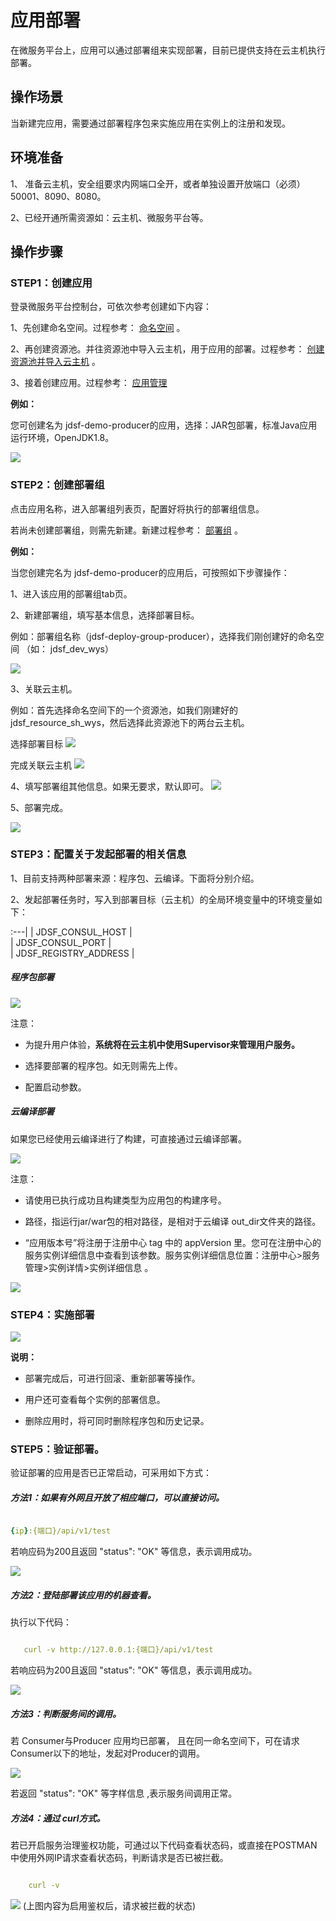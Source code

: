 #  应用部署

在微服务平台上，应用可以通过部署组来实现部署，目前已提供支持在云主机执行部署。

## 操作场景

当新建完应用，需要通过部署程序包来实施应用在实例上的注册和发现。


## 环境准备

1、 准备云主机，安全组要求内网端口全开，或者单独设置开放端口（必须）50001、8090、8080。

2、已经开通所需资源如：云主机、微服务平台等。


## 操作步骤

### STEP1：创建应用

登录微服务平台控制台，可依次参考创建如下内容：

1、先创建命名空间。过程参考： [命名空间](../Namespace.md) 。

2、再创建资源池。并往资源池中导入云主机，用于应用的部署。过程参考： [创建资源池并导入云主机](../Resource-Manage/Resource-List.md)  。

3、接着创建应用。过程参考： [应用管理](APPList.md)  

**例如：**

您可创建名为 jdsf-demo-producer的应用，选择：JAR包部署，标准Java应用运行环境，OpenJDK1.8。

![](../../../../../image/Internet-Middleware/JD-Distributed-Service-Framework/yybs-cjyy.png)



### STEP2：创建部署组

点击应用名称，进入部署组列表页，配置好将执行的部署组信息。

若尚未创建部署组，则需先新建。新建过程参考： [部署组](Deploy-Group.md)   。

**例如：**

当您创建完名为 jdsf-demo-producer的应用后，可按照如下步骤操作：

1、进入该应用的部署组tab页。

2、新建部署组，填写基本信息，选择部署目标。

例如：部署组名称（jdsf-deploy-group-producer），选择我们刚创建好的命名空间 （如： jdsf_dev_wys）

![](../../../../../image/Internet-Middleware/JD-Distributed-Service-Framework/yybs-cjyy-xjbsz.png)

3、关联云主机。

例如：首先选择命名空间下的一个资源池，如我们刚建好的 jdsf_resource_sh_wys，然后选择此资源池下的两台云主机。

选择部署目标
![](../../../../../image/Internet-Middleware/JD-Distributed-Service-Framework/yybs-cjyy-bsmb.png)

完成关联云主机
![](../../../../../image/Internet-Middleware/JD-Distributed-Service-Framework/yybs-cjyy-glyzj.png)


4、填写部署组其他信息。如果无要求，默认即可。
![](../../../../../image/Internet-Middleware/JD-Distributed-Service-Framework/yybs-cjyy-qtxx.png)

5、部署完成。

![](../../../../../image/Internet-Middleware/JD-Distributed-Service-Framework/yybs-cjyy-bswc.png)


### STEP3：配置关于发起部署的相关信息

1、目前支持两种部署来源：程序包、云编译。下面将分别介绍。

2、发起部署任务时，写入到部署目标（云主机）的全局环境变量中的环境变量如下：

:---|
|  JDSF_CONSUL_HOST   |  
|  JDSF_CONSUL_PORT   |  
|  JDSF_REGISTRY_ADDRESS   |  


#####  程序包部署

![](../../../../../image/Internet-Middleware/JD-Distributed-Service-Framework/app-fqbs.png)

注意：

- 为提升用户体验，**系统将在云主机中使用Supervisor来管理用户服务。**

- 选择要部署的程序包。如无则需先上传。

- 配置启动参数。


#####  云编译部署

如果您已经使用云编译进行了构建，可直接通过云编译部署。

![](../../../../../image/Internet-Middleware/JD-Distributed-Service-Framework/app-fqbs-yby.png)

注意：

- 请使用已执行成功且构建类型为应用包的构建序号。

- 路径，指运行jar/war包的相对路径，是相对于云编译 out_dir文件夹的路径。

- “应用版本号”将注册于注册中心 tag 中的 appVersion 里。您可在注册中心的服务实例详细信息中查看到该参数。服务实例详细信息位置：注册中心>服务管理>实例详情>实例详细信息 。

![](../../../../../image/Internet-Middleware/JD-Distributed-Service-Framework/app-fqbs-yby-slxq.png)




### STEP4：实施部署


![](../../../../../image/Internet-Middleware/JD-Distributed-Service-Framework/bsz-xq.png)

**说明：**

- 部署完成后，可进行回滚、重新部署等操作。

- 用户还可查看每个实例的部署信息。

- 删除应用时，将可同时删除程序包和历史记录。



### STEP5：验证部署。

验证部署的应用是否已正常启动，可采用如下方式：

##### 方法1：如果有外网且开放了相应端口，可以直接访问。

```yaml

{ip}:{端口}/api/v1/test

```  
若响应码为200且返回 "status": "OK" 等信息，表示调用成功。

![](../../../../../image/Internet-Middleware/JD-Distributed-Service-Framework/bsz-qr1.png)



##### 方法2：登陆部署该应用的机器查看。

执行以下代码：

```yaml

   curl -v http://127.0.0.1:{端口}/api/v1/test 

```  
若响应码为200且返回 "status": "OK" 等信息，表示调用成功。

![](../../../../../image/Internet-Middleware/JD-Distributed-Service-Framework/bsz-qr2.png)


##### 方法3：判断服务间的调用。

若 Consumer与Producer 应用均已部署， 且在同一命名空间下，可在请求Consumer以下的地址，发起对Producer的调用。 

![](../../../../../image/Internet-Middleware/JD-Distributed-Service-Framework/bsz-qr3.png)

若返回 "status": "OK" 等字样信息 ,表示服务间调用正常。


##### 方法4：通过 curl方式。

若已开启服务治理鉴权功能，可通过以下代码查看状态码，或直接在POSTMAN中使用外网IP请求查看状态码，判断请求是否已被拦截。

```yaml

    curl -v 

```  



![](../../../../../image/Internet-Middleware/JD-Distributed-Service-Framework/bsz-qr4.png)
(上图内容为启用鉴权后，请求被拦截的状态)

